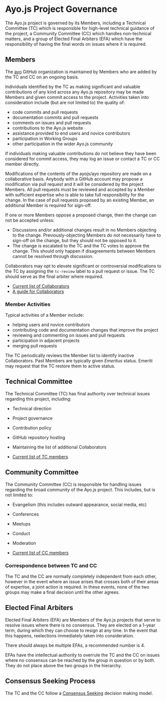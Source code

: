 # Ayo.js Project Governance

The Ayo.js project is governed by its Members, including a Technical Committee (TC) which is responsible for high-level technical guidance of the
project, a Community Committee (CC) which handles non-technical matters, and a group of Elected Final Arbiters (EFA) which have the responsibility of having the final words on issues where it is required.

## Members

The [ayo](https://github.com/ayo) GitHub organization is
maintained by Members who are added by the TC and CC on an ongoing basis.

Individuals identified by the TC as making significant and valuable
contributions of any kind across any Ayo.js repository may be made Members and given
commit access to the project. Activities taken into consideration include (but
are not limited to) the quality of:

* code commits and pull requests
* documentation commits and pull requests
* comments on issues and pull requests
* contributions to the Ayo.js website
* assistance provided to end users and novice contributors
* participation in Working Groups
* other participation in the wider Ayo.js community

If individuals making valuable contributions do not believe they have been
considered for commit access, they may log an issue or contact a TC or CC member
directly.

Modifications of the contents of the ayojs/ayo repository are made on
a collaborative basis. Anybody with a GitHub account may propose a
modification via pull request and it will be considered by the project
Members. All pull requests must be reviewed and accepted by a
Member with sufficient expertise who is able to take full
responsibility for the change. In the case of pull requests proposed
by an existing Member, an additional Member is required
for sign-off.

If one or more Members oppose a proposed change, then the change can not
be accepted unless:

* Discussions and/or additional changes result in no Members objecting to
  the change. Previously-objecting Members do not necessarily have to
  sign-off on the change, but they should not be opposed to it.
* The change is escalated to the TC and the TC votes to approve the change.
  This should only happen if disagreements between Members cannot be
  resolved through discussion.

Collaborators may opt to elevate significant or controversial modifications to
the TC by assigning the `tc-review` label to a pull request or issue. The
TC should serve as the final arbiter where required.

* [Current list of Collaborators](./README.md#current-project-team-members)
* [A guide for Collaborators](./COLLABORATOR_GUIDE.md)

### Member Activities

Typical activities of a Member include:

* helping users and novice contributors
* contributing code and documentation changes that improve the project
* reviewing and commenting on issues and pull requests
* participation in adjacent projects
* merging pull requests

The TC periodically reviews the Member list to identify inactive
Collaborators. Past Members are typically given _Emeritus_ status. Emeriti
may request that the TC restore them to active status.

## Technical Committee

The Technical Committee (TC) has final authority over technical issues regarding
this project, including:

* Technical direction
* Project governance
* Contribution policy
* GitHub repository hosting
* Maintaining the list of additional Collaborators

* [Current list of TC members](./README.md#current-project-team-members)

## Community Committee

The Community Committee (CC) is responsible for handling issues regarding the broad
community of the Ayo.js project. This includes, but is not limited to:

* Evangelism (this includes outward appearance, social media, etc)
* Conferences
* Meetups
* Conduct
* Moderation

* [Current list of CC members](./README.md#current-project-team-members)

### Correspondence between TC and CC

The TC and the CC are normally completely independent from each other, however in the
event where an issue arises that crosses both of their areas of expertise, a joint
action is required. In these events, none of the two groups may make a final decision
until the other agrees.

## Elected Final Arbiters

Elected Final Arbiters (EFA) are Members of the Ayo.js projects that serve to resolve issues
where there is no consensus. They are elected on a 1-year term, during which they can choose
to resign at any time. In the event that this happens, reelections immediately taken into
consideration.

There should always be multiple EFAs, a recommended number is 4.

EFAs have the intellectual authority to overrule the TC and the CC on issues where no consensus
can be reached by the group in question or by both. They do not place above the two groups in the hierarchy.

## Consensus Seeking Process

The TC and the CC follow a [Consensus Seeking][] decision making model.

[Consensus Seeking]: http://en.wikipedia.org/wiki/Consensus-seeking_decision-making
